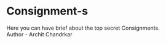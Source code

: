 # Consignment-s
Here you can have brief about the top secret Consignments.
<br>
Author - Archit Chandrkar
